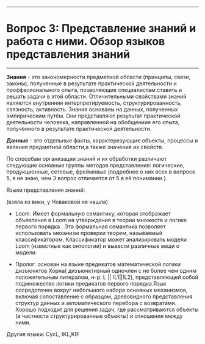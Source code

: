 ____
# Вопрос 3: Представление знаний и работа с ними. Обзор языков представления знаний
____
 
**Знания** - это закономерности предметной области (принципы, связи, законы), полученные в результате практической деятельности и проффесионального опыта, 
позволяющие спкциалистам ставить и решать задачи в этой области.
Отличительными свойствами знаний являются внутренняя интерпретируемость, структурированность, связность, активность.
Знания основаны на данных, полученных эмпирическим путём. Они представляют результат практической деятельности человека, направленной на обобщениие его опыта, 
полученного в результате практической деятельности.

**Данные** - это отдельные факты, характерезующие объекты, процессы и явления предметной области,а также значения их свойств.

По способам организации знаний и их обрвботки различают следующие основные группы методов представления: логические, продукционные, сетевые, фреймовые 
(подробнее о них всех в вопросе 5, я не знаю, чем 3 вопрос отличается от 5 в её понимании.).


Языки представления знаний:

(взяла из вики, у Новаковой не нашла)


- Loom. Имеет формальную семантику, которая отображает объявления в Loom на утверждения в теории множеств и логике первого порядка .
Эта формальная семантика позволяет использовать механизм проверки теорем, называемый классификатором.
Классификатор может анализировать модели Loom (известные как онтологии) и вывести различные вещи о модели.

- Пролог: основан на языке предикатов математической логики дизъюнктов Хорна( дизъюнктивный одночлен с не более чем одним положительным литералом, н-р: L || !L1||!L2),
представляющей собой подмножество логики предикатов первого порядка.Язык сосредоточен вокруг небольшого набора основных механизмов, включая сопоставление с образцом, древовидного представления структур данных и автоматического перебора с возвратами. Хорошо подходит для решения задач, где рассматриваются объекты (в частности структурированные объекты) и отношения между ними.

Другие языки: CycL, IKL,KIF
